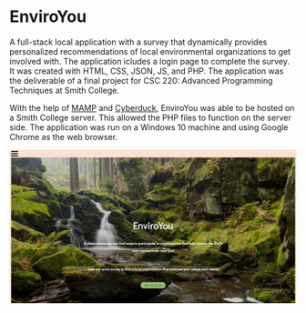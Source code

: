 # EnviroYou
A full-stack local application with a survey that dynamically provides personalized recommendations of local environmental organizations to get involved with. The application icludes a login page to complete the survey. It was created with HTML, CSS, JSON, JS, and PHP. The application was the deliverable of a final project for CSC 220: Advanced Programming Techniques at Smith College. 

With the help of [MAMP](https://www.mamp.info/en/windows/) and [Cyberduck](https://cyberduck.io/), EnviroYou was able to be hosted on a Smith College server. This allowed the PHP files to function on the server side. The application was run on a Windows 10 machine and using Google Chrome as the web browser.  


![EnviroYou front page, with a forest background and a small waterfall as the background photo. Bold white text in front of the background photo introduces EnviroYou as "A place where you can find ways to participate in organizations that help nurture the Earth and communities near you!" Text below it says "Take our quick survey to find a local organization that matches your values and needs!" above a green "Take the Survey" button.](EnviroYou_FrontPage.jpg)